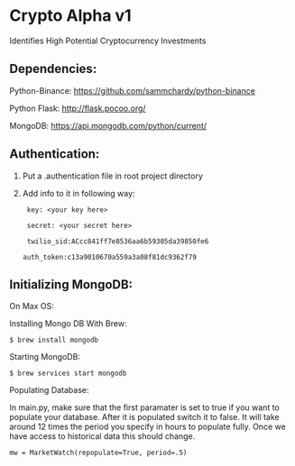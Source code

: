 Crypto Alpha v1
================================
Identifies High Potential Cryptocurrency Investments

Dependencies:
-------------

Python-Binance:
https://github.com/sammchardy/python-binance

Python Flask:
http://flask.pocoo.org/

MongoDB:
https://api.mongodb.com/python/current/

Authentication:
---------------

1. Put a .authentication file in root project directory
2. Add info to it in following way:

	    key: <your key here>
	
	    secret: <your secret here>
	
	    twilio_sid:ACcc841ff7e8536aa6b59305da39850fe6

       auth_token:c13a9010670a559a3a08f81dc9362f79


Initializing MongoDB:
--------------------
On Max OS:

   Installing Mongo DB With Brew:
   
    $ brew install mongodb
            
   Starting MongoDB:
   
    $ brew services start mongodb
    
   Populating Database:
   	
   In main.py, make sure that the first paramater is set to true if you want to populate your database. After 
   it is populated switch it to false. It will take around 12 times the period you specify in hours to populate fully. Once we    have access to historical data this should change.
	
	mw = MarketWatch(repopulate=True, period=.5)
